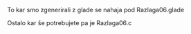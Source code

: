 To kar smo zgenerirali z glade se nahaja pod Razlaga06.glade

Ostalo kar še potrebujete pa je Razlaga06.c